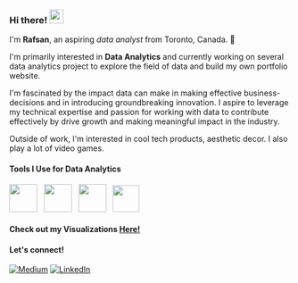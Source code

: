 ### Hi there! <img src="https://emojis.slackmojis.com/emojis/images/1536351075/4594/blob-wave.gif" width="25"/>

I'm **Rafsan**, an aspiring _data analyst_ from Toronto, Canada. 📌

I'm primarily interested in **Data Analytics** and currently working on several data analytics project to explore the field of data and build my own portfolio website.

I'm fascinated by the impact data can make in making effective business-decisions and in introducing groundbreaking innovation. I aspire to leverage my technical expertise and passion for working with data to contribute effectively by drive growth and making meaningful impact in the industry.

Outside of work, I'm interested in cool tech products, aesthetic decor. I also play a lot of video games.

#### Tools I Use for Data Analytics
[<img src="https://images.sftcdn.net/images/t_app-icon-m/p/917c77e8-96d1-11e6-8453-00163ed833e7/3780880766/mysql-com-icon.png" height="50" width=""/>](https://www.mysql.com/) &nbsp; [<img src="https://upload.wikimedia.org/wikipedia/commons/thumb/c/c3/Python-logo-notext.svg/1200px-Python-logo-notext.svg.png" height="50" width="50"/>](https://www.python.org/) &nbsp; [<img src="https://img.icons8.com/color/512/tableau-software.png" height="50" width="50"/>](https://www.tableau.com/) &nbsp; [<img src="https://upload.wikimedia.org/wikipedia/commons/thumb/1/1b/R_logo.svg/1200px-R_logo.svg.png" height="48" width=""/>](https://www.r-project.org/)

#### Check out my Visualizations [Here!](https://public.tableau.com/app/profile/rafsan.ahmed8668/vizzes) 

#### Let's connect!
[<img alt="Medium" src="https://img.shields.io/badge/Medium-%23000000.svg?&style=for-the-badge&logo=Medium&logoColor=white"/>](https://medium.com/@rafsanahmed2828)
[<img alt="LinkedIn" src="https://img.shields.io/badge/LinkedIn-%230E76A8.svg?&style=for-the-badge&logo=LinkedIn&logoColor=white" />](https://www.linkedin.com/in/rafsanahmed28/)
